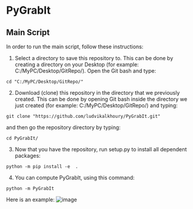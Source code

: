 # PyGrabIt


## Main Script

In order to run the main script, follow these instructions: 

1) Select a directory to save this repository to. This can be done by creating a directory on your Desktop (for example: C:/MyPC/Desktop/GitRepo/).
Open the Git bash and type:
```
cd "C:/MyPC/Desktop/GitRepo/"
```

2) Download (clone) this repository in the directory that we previously created. This can be done by opening Git bash inside the directory we just created (for example: C:/MyPC/Desktop/GitRepo/) and typing:
```
git clone "https://github.com/ludvikalkhoury/PyGrabIt.git"
```
and then go the repository directory by typing:
```
cd PyGrabIt/
```

3) Now that you have the repository, run setup.py to install all dependent packages:
```
python -m pip install -e  .
```

4) You can compute PyGrabIt, using this command:
```
python -m PyGrabIt
```

Here is an example:
![image](https://github.com/user-attachments/assets/7aab823d-8005-4b7c-8155-90cc59a3b7f6)


